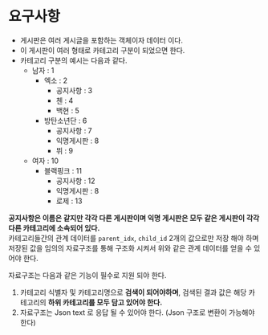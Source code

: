 
# 요구사항

- 게시판은 여러 게시글을 포함하는 객체이자 데이터 이다. 
- 이 게시판이 여러 형태로 카테고리 구분이 되었으면 한다.
- 카테고리 구분의 예시는 다음과 같다.
  - 남자 : 1
    - 엑소 : 2
      - 공지사항 : 3
      - 첸 : 4
      - 백현 : 5
    - 방탄소년단 : 6
      - 공지사항 : 7
      - 익명게시판 : 8
      - 뷔 : 9
  - 여자 : 10
    - 블랙핑크 : 11
      - 공지사항 : 12
      - 익명게시판 : 8
      - 로제 : 13

**공지사항은 이름은 같지만 각각 다른 게시판이며 익명 게시판은 모두 같은 게시판이 각각 다른 카테고리에 소속되어 있다.**  
카테고리들간의 관계 데이터를 `parent_idx`, `child_id` 2개의 값으로만 저장 해야 하며 저장된 값을 임의의 자료구조를 통해 구조화 시켜서 위와 같은 관계 데이터를 얻을 수 있어야 한다.  
  
자료구조는 다음과 같은 기능이 필수로 지원 되야 한다.

1. 카테고리 식별자 및 카테고리명으로 **검색이 되어야하며**, 검색된 결과 값은 해당 카테고리의 **하위 카테고리를 모두 담고 있어야 한다.**
2. 자료구조는 Json text 로 응답 될 수 있어야 한다. (Json 구조로 변환이 가능해야 한다)
